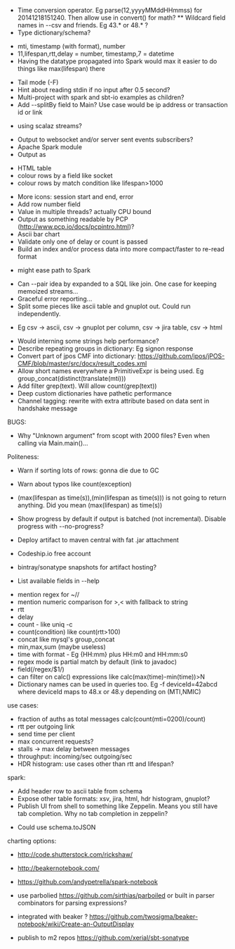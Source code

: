 * Time conversion operator. Eg parse(12,yyyyMMddHHmmss) for 20141218151240. Then allow use in convert() for math?
** Wildcard field names in --csv and friends. Eg 43.* or 48.* ?
* Type dictionary/schema?
 - mti, timestamp (with format), number
 - 11,lifespan,rtt,delay = number, timestamp,7 = datetime
 - Having the datatype propagated into Spark would max it easier to do things like max(lifespan) there
* Tail mode (-F)
* Hint about reading stdin if no input after 0.5 second?
* Multi-project with spark and sbt-io examples as children?
* Add --splitBy field to Main? Use case would be ip address or transaction id or link
 - using scalaz streams?
* Output to websocket and/or server sent events subscribers?
* Apache Spark module
* Output as
 - HTML table
  - colour rows by a field like socket
  - colour rows by match condition like lifespan>1000
* More icons: session start and end, error
* Add row number field
* Value in multiple threads? actually CPU bound
* Output as something readable by PCP (http://www.pcp.io/docs/pcpintro.html)?
* Ascii bar chart
* Validate only one of delay or count is passed
* Build an index and/or process data into more compact/faster to re-read format
 - might ease path to Spark
* Can --pair idea by expanded to a SQL like join. One case for keeping memoized streams...
* Graceful error reporting...
* Split some pieces like ascii table and gnuplot out. Could run independently.
 - Eg csv -> ascii, csv -> gnuplot per column, csv -> jira table, csv -> html
* Would interning some strings help performance?
* Describe repeating groups in dictionary: Eg signon response
* Convert part of jpos CMF into dictionary: https://github.com/jpos/jPOS-CMF/blob/master/src/docx/result_codes.xml
* Allow short names everywhere a PrimitiveExpr is being used. Eg
 group_concat(distinct(translate(mti)))
* Add filter grep(text). Will allow count(grep(text))
* Deep custom dictionaries have pathetic performance
* Channel tagging: rewrite <log> with extra attribute based on data sent in handshake message

BUGS:
* Why "Unknown argument" from scopt with 2000 files? Even when calling via Main.main()...

Politeness:
* Warn if sorting lots of rows: gonna die due to GC
* Warn about typos like count(exception)
* (max(lifespan as time(s)),(min(lifespan as time(s))) is not going to return anything. Did you mean (max(lifespan) as time(s))
* Show progress by default if output is batched (not incremental). Disable progress with --no-progress?

* Deploy artifact to maven central with fat .jar attachment
* Codeship.io free account
* bintray/sonatype snapshots for artifact hosting?
* List available fields in --help
 - mention regex for ~//
 - mention numeric comparison for >,< with fallback to string
 - rtt
 - delay
 - count - like uniq -c
 - count(condition) like count(rtt>100)
 - concat like mysql's group_concat
 - min,max,sum (maybe useless)
 - time with format - Eg {HH:mm} plus HH:m0 and HH:mm:s0
 - regex mode is partial match by default (link to javadoc)
 - field(/regex/$1/)
 - can filter on calc() expressions like calc(max(time)-min(time))>N
 - Dictionary names can be used in queries too. Eg -f deviceId=42abcd where deviceId maps to 48.x or 48.y depending on (MTI,NMIC)

use cases:
* fraction of auths as total messages calc(count(mti=0200)/count)
* rtt per outgoing link
* send time per client
* max concurrent requests?
* stalls -> max delay between messages
* throughput: incoming/sec outgoing/sec
* HDR histogram: use cases other than rtt and lifespan?

spark:
* Add header row to ascii table from schema
* Expose other table formats: xsv, jira, html, hdr histogram, gnuplot?
* Publish UI from shell to something like Zeppelin. Means you still have tab completion. Why no tab completion in zeppelin?
 - Could use schema.toJSON

charting options:
* http://code.shutterstock.com/rickshaw/
* http://beakernotebook.com/
* https://github.com/andypetrella/spark-notebook

* use parbolied https://github.com/sirthias/parboiled or built in parser combinators for parsing expressions?
* integrated with beaker ? https://github.com/twosigma/beaker-notebook/wiki/Create-an-OutputDisplay
* publish to m2 repos https://github.com/xerial/sbt-sonatype